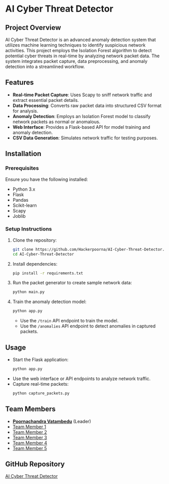 # AI Cyber Threat Detector

## Project Overview
AI Cyber Threat Detector is an advanced anomaly detection system that utilizes machine learning techniques to identify suspicious network activities. This project employs the Isolation Forest algorithm to detect potential cyber threats in real-time by analyzing network packet data. The system integrates packet capture, data preprocessing, and anomaly detection into a streamlined workflow.

## Features
- **Real-time Packet Capture**: Uses Scapy to sniff network traffic and extract essential packet details.
- **Data Processing**: Converts raw packet data into structured CSV format for analysis.
- **Anomaly Detection**: Employs an Isolation Forest model to classify network packets as normal or anomalous.
- **Web Interface**: Provides a Flask-based API for model training and anomaly detection.
- **CSV Data Generation**: Simulates network traffic for testing purposes.

## Installation
### Prerequisites
Ensure you have the following installed:
- Python 3.x
- Flask
- Pandas
- Scikit-learn
- Scapy
- Joblib

### Setup Instructions
1. Clone the repository:
   ```bash
   git clone https://github.com/Hackerpoorna/AI-Cyber-Threat-Detector.git
   cd AI-Cyber-Threat-Detector
   ```
2. Install dependencies:
   ```bash
   pip install -r requirements.txt
   ```
3. Run the packet generator to create sample network data:
   ```bash
   python main.py
   ```
4. Train the anomaly detection model:
   ```bash
   python app.py
   ```
   - Use the `/train` API endpoint to train the model.
   - Use the `/anomalies` API endpoint to detect anomalies in captured packets.

## Usage
- Start the Flask application:
  ```bash
  python app.py
  ```
- Use the web interface or API endpoints to analyze network traffic.
- Capture real-time packets:
  ```bash
  python capture_packets.py
  ```

## Team Members
- [**Poornachandra Vatambedu**](https://github.com/Hackerpoorna) (Leader)
- [Team Member 1](https://github.com/example1)
- [Team Member 2](https://github.com/example2)
- [Team Member 3](https://github.com/example3)
- [Team Member 4](https://github.com/example4)
- [Team Member 5](https://github.com/example5)

## GitHub Repository
[AI Cyber Threat Detector](https://github.com/Hackerpoorna/AI-Cyber-Threat-Detector)



